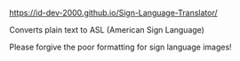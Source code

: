 https://id-dev-2000.github.io/Sign-Language-Translator/

Converts plain text to ASL (American Sign Language)

Please forgive the poor formatting for sign language images!
